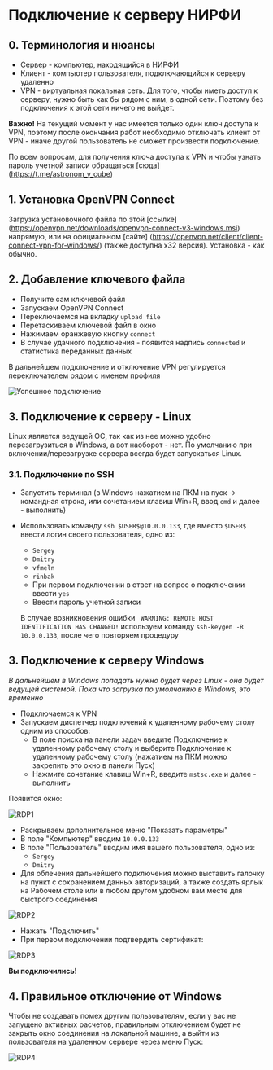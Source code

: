 # Подключение к серверу НИРФИ

## 0. Терминология и нюансы

- Сервер - компьютер, находящийся в НИРФИ
- Клиент - компьютер пользователя, подключающийся к серверу удаленно
- VPN - виртуальная локальная сеть. Для того, чтобы иметь доступ к серверу, нужно быть как бы рядом с ним, в одной сети. Поэтому без подключения к этой сети ничего не выйдет.

**Важно!** На текущий момент у нас имеется только один ключ доступа к VPN, поэтому после окончания работ необходимо отключать клиент от VPN - иначе другой пользователь не сможет произвести подключение.

По всем вопросам, для получения ключа доступа к VPN и чтобы узнать пароль учетной записи обращаться [сюда] (https://t.me/astronom_v_cube)

## 1.  Установка OpenVPN Connect

Загрузка установочного файла по этой [ссылке] (https://openvpn.net/downloads/openvpn-connect-v3-windows.msi) напрямую, или на официальном [сайте] (https://openvpn.net/client/client-connect-vpn-for-windows/) (также доступна х32 версия).
Установка - как обычно.

## 2. Добавление ключевого файла
- Получите сам ключевой файл
- Запускаем OpenVPN Connect
- Переключаемся на вкладку ```upload file```
- Перетаскиваем ключевой файл в окно
- Нажимаем оранжевую кнопку ```connect```
- В случае удачного подключения - появится надпись ```connected``` и статистика переданных данных

В дальнейшем подключение и отключение VPN регулируется переключателем рядом с именем профиля

![Успешное подключение](img/OVPNC.png)

## 3. Подключение к серверу - Linux

Linux является ведущей ОС, так как из нее можно удобно перезагрузиться в Windows, а вот наоборот - нет. По умолчанию при включении/перезагрузке сервера всегда будет запускаться Linux.

### 3.1. Подключение по SSH

- Запустить терминал (в Windows нажатием на ПКМ на пуск -> командная строка, или сочетанием клавиш Win+R, ввод ```cmd``` и далее - выполнить)
- Использовать команду ```ssh $USER$@10.0.0.133```, где вместо ```$USER$``` ввести логин своего пользователя, одно из:
    - ```Sergey```
    - ```Dmitry```
    - ```vfmeln```
    - ```rinbak```
  - При первом подключении в ответ на вопрос о подключении ввести ```yes```
  - Ввести пароль учетной записи

  В случае возникновения ошибки ``` WARNING: REMOTE HOST IDENTIFICATION HAS CHANGED!``` используем команду ```ssh-keygen -R 10.0.0.133```, после чего повторяем процедуру

## 3. Подключение к серверу Windows

_В дальнейшем в Windows попадать нужно будет через Linux - она будет ведущей системой. Пока что загрузка по умолчанию в Windows, это временно_

- Подключаемся к VPN
- Запускаем диспетчер подключений к удаленному рабочему столу одним из способов:
    - В поле поиска на панели задач введите Подключение к удаленному рабочему столу и выберите Подключение к удаленному рабочему столу (нажатием на ПКМ можно закрепить это окно в панели Пуск)
    - Нажмите сочетание клавиш Win+R, введите ```mstsc.exe``` и далее - выполнить

Появится окно:

  ![RDP1](img/RDP1.png)

- Раскрываем дополнительное меню "Показать параметры"
- В поле "Компьютер" вводим ```10.0.0.133```
- В поле "Пользователь" вводим имя вашего пользователя, одно из:
    - ```Sergey```
    - ```Dmitry```
- Для облечения дальнейшего подключения можно выставить галочку на пункт с сохранением данных авторизаций, а также создать ярлык на Рабочем столе или в любом другом удобном вам месте для быстрого соединения

![RDP2](img/RDP2.png)

- Нажать "Подключить"
- При первом подключении подтвердить сертификат:

![RDP3](img/RDP3.png)

**Вы подключились!**

## 4. Правильное отключение от Windows

Чтобы не создавать помех другим пользователям, если у вас не запущено активных расчетов, правильным отключением будет не закрыть окно соединения на локальной машине, а выйти из пользователя на удаленном сервере через меню Пуск:

![RDP4](img/RDP4.png)